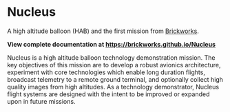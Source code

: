 # Nucleus

A high altitude balloon (HAB) and the first mission from 
[Brickworks](https://github.com/Brickworks).

**View complete documentation at https://brickworks.github.io/Nucleus**

Nucleus is a high altitude balloon technology demonstration mission. The key
objectives of this mission are to develop a robust avionics architecture,
experiment with core technologies which enable long duration flights, broadcast
telemetry to a remote ground terminal, and optionally collect high quality
images from high altitudes. As a technology demonstrator, Nucleus flight
systems are designed with the intent to be improved or expanded upon in future
missions.
